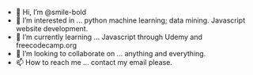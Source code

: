 - 👋 Hi, I’m @smile-bold
- 👀 I’m interested in ... python machine learning; data mining. Javascript website development. 
- 🌱 I’m currently learning ... Javascript through Udemy and freecodecamp.org
- 💞️ I’m looking to collaborate on ... anything and everything. 
- 📫 How to reach me ... contact my email please. 

<!---
smile-bold/smile-bold is a ✨ special ✨ repository because its `README.md` (this file) appears on your GitHub profile.
You can click the Preview link to take a look at your changes.
--->
